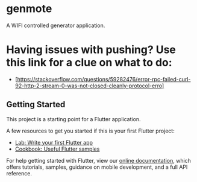 # genmote

A WIFI controlled generator application.

# Having issues with pushing? Use this link for a clue on what to do:
- [https://stackoverflow.com/questions/59282476/error-rpc-failed-curl-92-http-2-stream-0-was-not-closed-cleanly-protocol-erro]

## Getting Started

This project is a starting point for a Flutter application.

A few resources to get you started if this is your first Flutter project:

- [Lab: Write your first Flutter app](https://flutter.dev/docs/get-started/codelab)
- [Cookbook: Useful Flutter samples](https://flutter.dev/docs/cookbook)

For help getting started with Flutter, view our
[online documentation](https://flutter.dev/docs), which offers tutorials,
samples, guidance on mobile development, and a full API reference.
